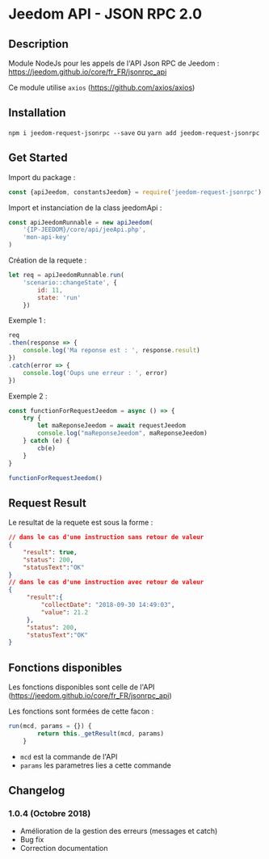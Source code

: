 # Jeedom API - JSON RPC 2.0

## Description

Module NodeJs pour les appels de l'API Json RPC de Jeedom : https://jeedom.github.io/core/fr_FR/jsonrpc_api

Ce module utilise `axios` (https://github.com/axios/axios)

## Installation

`npm i jeedom-request-jsonrpc --save` ou  `yarn add jeedom-request-jsonrpc`

## Get Started

Import du package : 

```javascript
const {apiJeedom, constantsJeedom} = require('jeedom-request-jsonrpc')
```

Import et instanciation de la class jeedomApi : 

```javascript
const apiJeedomRunnable = new apiJeedom(
    '{IP-JEEDOM}/core/api/jeeApi.php',
    'mon-api-key'
)
```

Création de la requete : 

```javascript
let req = apiJeedomRunnable.run(
    'scenario::changeState', {
        id: 11,
        state: 'run'
    })
```

Exemple 1 : 

```javascript
req
.then(response => {
    console.log('Ma reponse est : ', response.result)
})
.catch(error => {
    console.log('Oups une erreur : ', error)
})
```

Exemple 2 : 

```javascript
const functionForRequestJeedom = async () => {
    try {
        let maReponseJeedom = await requestJeedom
        console.log("maReponseJeedom", maReponseJeedom)
    } catch (e) {
        cb(e)
    }
}

functionForRequestJeedom()
```

## Request Result

Le resultat de la requete est sous la forme : 

```json
// dans le cas d'une instruction sans retour de valeur
{
    "result": true,
    "status": 200,
    "statusText":"OK"
}
// dans le cas d'une instruction avec retour de valeur
{
     "result":{
         "collectDate": "2018-09-30 14:49:03",
         "value": 21.2
     },
     "status": 200,
     "statusText":"OK"
}
```

## Fonctions disponibles

Les fonctions disponibles sont celle de l'API (https://jeedom.github.io/core/fr_FR/jsonrpc_api)

Les fonctions sont formées de cette facon : 

```javascript
run(mcd, params = {}) {
        return this._getResult(mcd, params)
    }
```

- `mcd` est la commande de l'API
- `params` les parametres lies a cette commande


## Changelog

### 1.0.4 (Octobre 2018)

- Amélioration de la gestion des erreurs (messages et catch)
- Bug fix
- Correction documentation


